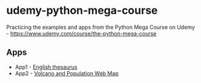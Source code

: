 # udemy-python-mega-course
Practicing the examples and apps from the Python Mega Course on Udemy - https://www.udemy.com/course/the-python-mega-course

## Apps
- App1 - [English thesaurus](./app1_eng_thes/EnglishThesaurus.md)
- App2 - [Volcano and Population Web Map](./app2_volc_popl_webmap/VolcanoAndPopulationWebMap.md)
